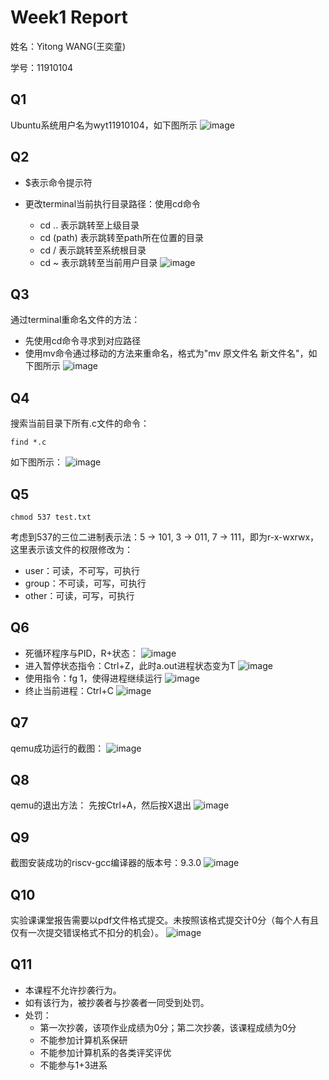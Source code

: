 # Week1 Report
姓名：Yitong WANG(王奕童)

学号：11910104

## Q1
Ubuntu系统用户名为wyt11910104，如下图所示
![image](https://user-images.githubusercontent.com/64548919/154632213-4dfddf4b-0f25-467e-88f0-c5f9e358f585.png)


## Q2
- $表示命令提示符

- 更改terminal当前执行目录路径：使用cd命令
  - cd .. 表示跳转至上级目录
  - cd (path) 表示跳转至path所在位置的目录
  - cd / 表示跳转至系统根目录
  - cd ~ 表示跳转至当前用户目录
![image](https://user-images.githubusercontent.com/64548919/154632842-b89b07a3-5490-4ef4-8685-ef4e73b56c3d.png)

## Q3
通过terminal重命名文件的方法：
- 先使用cd命令寻求到对应路径
- 使用mv命令通过移动的方法来重命名，格式为"mv 原文件名 新文件名"，如下图所示
![image](https://user-images.githubusercontent.com/64548919/154633133-f54971ae-32de-495c-a9ba-bb58fc34143b.png)

## Q4
搜索当前目录下所有.c文件的命令：
```
find *.c
```
如下图所示：
![image](https://user-images.githubusercontent.com/64548919/154633402-06f74816-2a73-4a29-b7fd-10a797ce578e.png)

## Q5
```
chmod 537 test.txt
```
考虑到537的三位二进制表示法：5 -> 101, 3 -> 011, 7 -> 111，即为r-x-wxrwx，这里表示该文件的权限修改为：
- user：可读，不可写，可执行
- group：不可读，可写，可执行
- other：可读，可写，可执行

## Q6
- 死循环程序与PID，R+状态：
![image](https://user-images.githubusercontent.com/64548919/154634844-9ee38d8a-21eb-4357-9ee3-6a57634305ab.png)
- 进入暂停状态指令：Ctrl+Z，此时a.out进程状态变为T
![image](https://user-images.githubusercontent.com/64548919/154634953-e53914dd-d89a-40c2-82b8-3f86633cb0a5.png)
- 使用指令：fg 1，使得进程继续运行
![image](https://user-images.githubusercontent.com/64548919/154635134-bb13ca34-5600-4ed4-ba5f-9b71f21b5045.png)
- 终止当前进程：Ctrl+C
![image](https://user-images.githubusercontent.com/64548919/154635242-523de3ac-03b2-49cf-8b99-bba65c71c9d2.png)

## Q7
qemu成功运行的截图：
![image](https://user-images.githubusercontent.com/64548919/154637677-7fe90b5e-aa49-4ec4-8c7f-7e3dc9221151.png)

## Q8
qemu的退出方法：
先按Ctrl+A，然后按X退出
![image](https://user-images.githubusercontent.com/64548919/154637869-be9c16f3-294f-495d-af3f-40e413721f6a.png)

## Q9
截图安装成功的riscv-gcc编译器的版本号：9.3.0
![image](https://user-images.githubusercontent.com/64548919/154638414-f85e8f17-329f-4ed9-80e4-fa1981ef59b1.png)

## Q10
实验课课堂报告需要以pdf文件格式提交。未按照该格式提交计0分（每个人有且仅有一次提交错误格式不扣分的机会）。
![image](https://user-images.githubusercontent.com/64548919/154638605-891ce4c8-ea62-49b3-bcb8-35e5d580d136.png)

## Q11
- 本课程不允许抄袭行为。
- 如有该行为，被抄袭者与抄袭者一同受到处罚。
- 处罚：
  - 第一次抄袭，该项作业成绩为0分；第二次抄袭，该课程成绩为0分
  - 不能参加计算机系保研
  - 不能参加计算机系的各类评奖评优
  - 不能参与1+3进系
